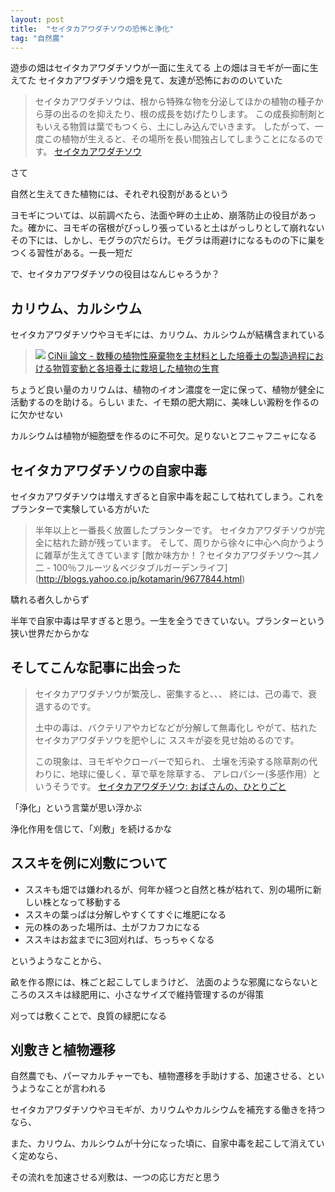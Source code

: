 ```yaml
---
layout: post
title:  "セイタカアワダチソウの恐怖と浄化"
tag: "自然農"
---
```


遊歩の畑はセイタカアワダチソウが一面に生えてる
上の畑はヨモギが一面に生えてた
セイタカアワダチソウ畑を見て、友達が恐怖におののいていた
> セイタカアワダチソウは、根から特殊な物を分泌してほかの植物の種子から芽の出るのを抑えたり、根の成長を妨げたりします。
> この成長抑制剤ともいえる物質は葉でもつくら、土にしみ込んでいきます。
> したがって、一度この植物が生えると、その場所を長い間独占してしまうことになるのです。
> [セイタカアワダチソウ](http://www.azami.sakura.ne.jp/yasou/y/seitakaawadatisou.htm)

さて


自然と生えてきた植物には、それぞれ役割があるという


ヨモギについては、以前調べたら、法面や畔の土止め、崩落防止の役目があった。確かに、ヨモギの宿根がびっしり張っていると土はがっしりとして崩れない
その下には、しかし、モグラの穴だらけ。モグラは雨避けになるものの下に巣をつくる習性がある。一長一短だ


で、セイタカアワダチソウの役目はなんじゃろうか？


## カリウム、カルシウム

セイタカアワダチソウやヨモギには、カリウム、カルシウムが結構含まれている

> ![](https://farm3.staticflickr.com/2873/9160925563_09595303a9.jpg)
> [CiNii 論文 -  数種の植物性廃棄物を主材料とした培養土の製造過程における物質変動と各培養土に栽培した植物の生育](http://ci.nii.ac.jp/naid/110001754185)

ちょうど良い量のカリウムは、植物のイオン濃度を一定に保って、植物が健全に活動するのを助ける。らしい
また、イモ類の肥大期に、美味しい澱粉を作るのに欠かせない


カルシウムは植物が細胞壁を作るのに不可欠。足りないとフニャフニャになる



## セイタカアワダチソウの自家中毒

セイタカアワダチソウは増えすぎると自家中毒を起こして枯れてしまう。これをプランターで実験している方がいた
> 半年以上と一番長く放置したプランターです。
> セイタカアワダチソウが完全に枯れた跡が残っています。
> そして、周りから徐々に中心へ向かうように雑草が生えてきています
> [敵か味方か！？セイタカアワダチソウ～其ノ二 - 100％フルーツ＆ベジタブルガーデンライフ]
(http://blogs.yahoo.co.jp/kotamarin/9677844.html)

驕れる者久しからず

半年で自家中毒は早すぎると思う。一生を全うできていない。プランターという狭い世界だからかな


## そしてこんな記事に出会った
> セイタカアワダチソウが繁茂し、密集すると、、、
> 終には、己の毒で、衰退するのです。
> 
> 土中の毒は、バクテリアやカビなどが分解して無毒化し
> やがて、枯れたセイタカアワダチソウを肥やしに
> ススキが姿を見せ始めるのです。
> 
> この現象は、ヨモギやクローバーで知られ、
> 土壌を汚染する除草剤の代わりに、地球に優しく、草で草を除草する、
> アレロパシー(多感作用）というそうです。
> [セイタカアワダチソウ: おばさんの、ひとりごと](http://kinue-m.cocolog-nifty.com/17/2012/10/post-7361.html)


「浄化」という言葉が思い浮かぶ

浄化作用を信じて、「刈敷」を続けるかな


## ススキを例に刈敷について

- ススキも畑では嫌われるが、何年か経つと自然と株が枯れて、別の場所に新しい株となって移動する
- ススキの葉っぱは分解しやすくてすぐに堆肥になる
- 元の株のあった場所は、土がフカフカになる
- ススキはお盆までに3回刈れば、ちっちゃくなる

というようなことから、

畝を作る際には、株ごと起こしてしまうけど、
法面のような邪魔にならないところのススキは緑肥用に、小さなサイズで維持管理するのが得策

刈っては敷くことで、良質の緑肥になる


## 刈敷きと植物遷移

自然農でも、パーマカルチャーでも、植物遷移を手助けする、加速させる、というようなことが言われる

セイタカアワダチソウやヨモギが、カリウムやカルシウムを補充する働きを持つなら、

また、カリウム、カルシウムが十分になった頃に、自家中毒を起こして消えていく定めなら、

その流れを加速させる刈敷は、一つの応じ方だと思う



